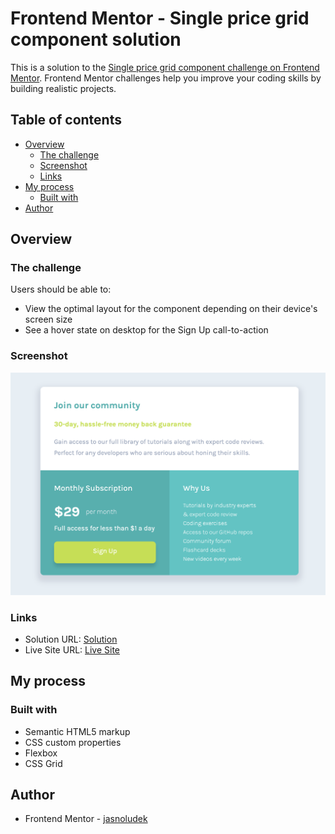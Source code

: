 # Frontend Mentor - Single price grid component solution

This is a solution to the [Single price grid component challenge on Frontend Mentor](https://www.frontendmentor.io/challenges/single-price-grid-component-5ce41129d0ff452fec5abbbc). Frontend Mentor challenges help you improve your coding skills by building realistic projects. 

## Table of contents

- [Overview](#overview)
  - [The challenge](#the-challenge)
  - [Screenshot](#screenshot)
  - [Links](#links)
- [My process](#my-process)
  - [Built with](#built-with)
- [Author](#author)

## Overview

### The challenge

Users should be able to:

- View the optimal layout for the component depending on their device's screen size
- See a hover state on desktop for the Sign Up call-to-action

### Screenshot

![Screenshot](images/screenshot.png)


### Links

- Solution URL: [Solution](https://www.frontendmentor.io/solutions/single-price-grid-component-using-grid-N8IiPWs4GE)
- Live Site URL: [Live Site](https://jasnoludek.github.io/single-price-grid-component-master/)

## My process

### Built with

- Semantic HTML5 markup
- CSS custom properties
- Flexbox
- CSS Grid

## Author

- Frontend Mentor - [jasnoludek](https://www.frontendmentor.io/profile/jasnoludek)

